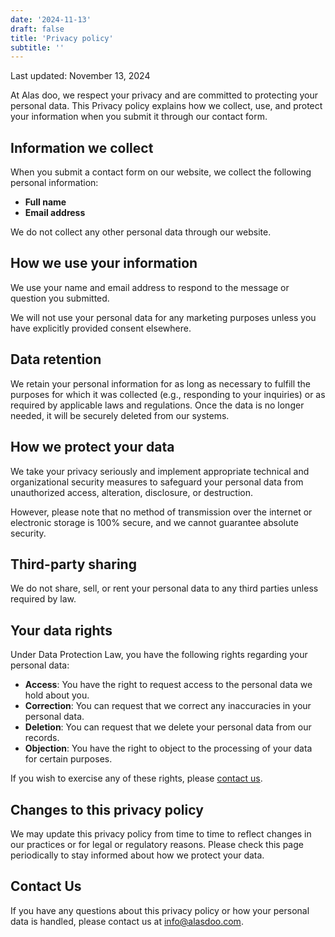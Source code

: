 ```yaml
---
date: '2024-11-13'
draft: false
title: 'Privacy policy'
subtitle: ''
---
```


Last updated: November 13, 2024

At Alas doo, we respect your privacy and are committed to protecting your personal data. This Privacy policy explains how we collect, use, and protect your information when you submit it through our contact form.

## Information we collect

When you submit a contact form on our website, we collect the following personal information:

- **Full name**
- **Email address**

We do not collect any other personal data through our website.

## How we use your information

We use your name and email address to respond to the message or question you submitted.

We will not use your personal data for any marketing purposes unless you have explicitly provided consent elsewhere.

## Data retention

We retain your personal information for as long as necessary to fulfill the purposes for which it was collected (e.g., responding to your inquiries) or as required by applicable laws and regulations. Once the data is no longer needed, it will be securely deleted from our systems.

## How we protect your data

We take your privacy seriously and implement appropriate technical and organizational security measures to safeguard your personal data from unauthorized access, alteration, disclosure, or destruction.

However, please note that no method of transmission over the internet or electronic storage is 100% secure, and we cannot guarantee absolute security.

## Third-party sharing

We do not share, sell, or rent your personal data to any third parties unless required by law.

## Your data rights

Under Data Protection Law, you have the following rights regarding your personal data:

- **Access**: You have the right to request access to the personal data we hold about you.
- **Correction**: You can request that we correct any inaccuracies in your personal data.
- **Deletion**: You can request that we delete your personal data from our records.
- **Objection**: You have the right to object to the processing of your data for certain purposes.

If you wish to exercise any of these rights, please [contact us](https://www.alasdoo.com/contact/).

## Changes to this privacy policy

We may update this privacy policy from time to time to reflect changes in our practices or for legal or regulatory reasons. Please check this page periodically to stay informed about how we protect your data.

## Contact Us

If you have any questions about this privacy policy or how your personal data is handled, please contact us at [info@alasdoo.com](mailto:info@alasdoo.com).
